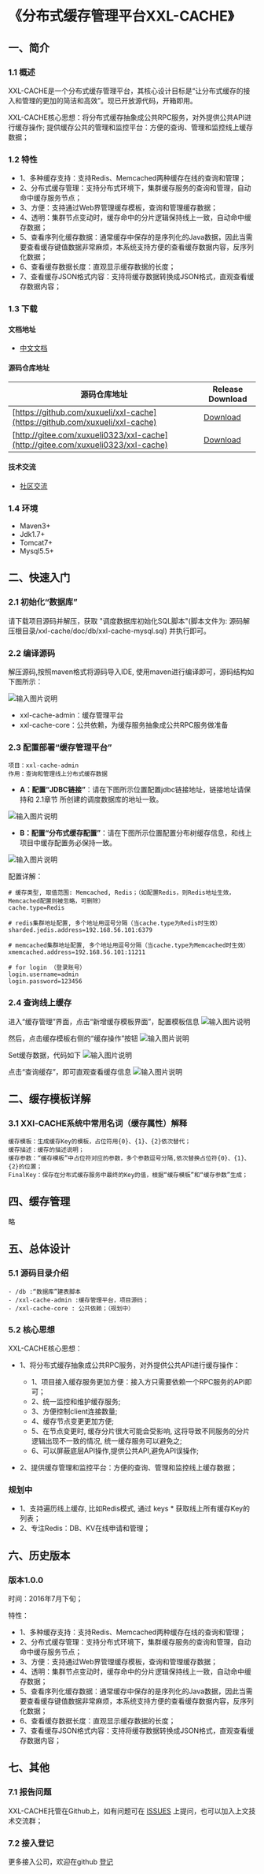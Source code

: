 # 《分布式缓存管理平台XXL-CACHE》
## 一、简介

### 1.1 概述
XXL-CACHE是一个分布式缓存管理平台，其核心设计目标是“让分布式缓存的接入和管理的更加的简洁和高效”。现已开放源代码，开箱即用。

XXL-CACHE核心思想：将分布式缓存抽象成公共RPC服务，对外提供公共API进行缓存操作; 提供缓存公共的管理和监控平台：方便的查询、管理和监控线上缓存数据；

### 1.2 特性
- 1、多种缓存支持：支持Redis、Memcached两种缓存在线的查询和管理；
- 2、分布式缓存管理：支持分布式环境下，集群缓存服务的查询和管理，自动命中缓存服务节点；
- 3、方便：支持通过Web界管理缓存模板，查询和管理缓存数据；
- 4、透明：集群节点变动时，缓存命中的分片逻辑保持线上一致，自动命中缓存数据；
- 5、查看序列化缓存数据：通常缓存中保存的是序列化的Java数据，因此当需要查看缓存键值数据非常麻烦，本系统支持方便的查看缓存数据内容，反序列化数据；
- 6、查看缓存数据长度：直观显示缓存数据的长度；
- 7、查看缓存JSON格式内容：支持将缓存数据转换成JSON格式，直观查看缓存数据内容；

### 1.3 下载
#### 文档地址

- [中文文档](http://www.xuxueli.com/xxl-cache/)

#### 源码仓库地址

源码仓库地址 | Release Download
--- | ---
[https://github.com/xuxueli/xxl-cache](https://github.com/xuxueli/xxl-cache) | [Download](https://github.com/xuxueli/xxl-cache/releases)  
[http://gitee.com/xuxueli0323/xxl-cache](http://gitee.com/xuxueli0323/xxl-cache) | [Download](http://gitee.com/xuxueli0323/xxl-cache/releases)

#### 技术交流
- [社区交流](http://www.xuxueli.com/page/community.html)

### 1.4 环境
- Maven3+
- Jdk1.7+
- Tomcat7+
- Mysql5.5+

## 二、快速入门

### 2.1 初始化“数据库”
请下载项目源码并解压，获取 "调度数据库初始化SQL脚本"(脚本文件为: 源码解压根目录/xxl-cache/doc/db/xxl-cache-mysql.sql) 并执行即可。

### 2.2 编译源码
解压源码,按照maven格式将源码导入IDE, 使用maven进行编译即可，源码结构如下图所示：

![输入图片说明](https://raw.githubusercontent.com/xuxueli/xxl-cache/master/doc/images/img_WuIp.png "在这里输入图片标题")

- xxl-cache-admin：缓存管理平台
- xxl-cache-core：公共依赖，为缓存服务抽象成公共RPC服务做准备

### 2.3 配置部署“缓存管理平台”
    项目：xxl-cache-admin
    作用：查询和管理线上分布式缓存数据

- **A：配置“JDBC链接”**：请在下图所示位置配置jdbc链接地址，链接地址请保持和 2.1章节 所创建的调度数据库的地址一致。

![输入图片说明](https://raw.githubusercontent.com/xuxueli/xxl-cache/master/doc/images/img_eJb0.png "在这里输入图片标题")

- **B：配置“分布式缓存配置”**：请在下图所示位置配置分布树缓存信息，和线上项目中缓存配置务必保持一致。

![输入图片说明](https://raw.githubusercontent.com/xuxueli/xxl-cache/master/doc/images/img_EPzL.png "在这里输入图片标题")

配置详解：

    # 缓存类型, 取值范围: Memcached, Redis；（如配置Redis，则Redis地址生效，Memcached配置则被忽略，可删除）
    cache.type=Redis

    # redis集群地址配置, 多个地址用逗号分隔（当cache.type为Redis时生效）
    sharded.jedis.address=192.168.56.101:6379

    # memcached集群地址配置, 多个地址用逗号分隔（当cache.type为Memcached时生效）
    xmemcached.address=192.168.56.101:11211

    # for login （登录账号）
    login.username=admin
    login.password=123456

### 2.4 查询线上缓存

进入“缓存管理”界面，点击“新增缓存模板界面”，配置模板信息
![输入图片说明](https://raw.githubusercontent.com/xuxueli/xxl-cache/master/doc/images/img_3uNc.png "在这里输入图片标题")

然后，点击缓存模板右侧的“缓存操作”按钮 
![输入图片说明](https://raw.githubusercontent.com/xuxueli/xxl-cache/master/doc/images/img_aDwT.png "在这里输入图片标题")

Set缓存数据，代码如下
![输入图片说明](https://raw.githubusercontent.com/xuxueli/xxl-cache/master/doc/images/img_GwE5.png "在这里输入图片标题")

点击“查询缓存”，即可直观查看缓存信息
![输入图片说明](https://raw.githubusercontent.com/xuxueli/xxl-cache/master/doc/images/img_VuTP.png "在这里输入图片标题")

## 二、缓存模板详解
### 3.1 XXl-CACHE系统中常用名词（缓存属性）解释

    缓存模板：生成缓存Key的模板，占位符用{0}、{1}、{2}依次替代；
    缓存描述：缓存的描述说明；
    缓存参数：“缓存模板”中占位符对应的参数，多个参数逗号分隔,依次替换占位符{0}、{1}、{2}的位置；
    FinalKey：保存在分布式缓存服务中最终的Key的值，根据“缓存模板”和“缓存参数”生成；
   
## 四、缓存管理
略

## 五、总体设计
### 5.1 源码目录介绍
    - /db :“数据库”建表脚本
    - /xxl-cache-admin :缓存管理平台，项目源码；
    - /xxl-cache-core : 公共依赖；（规划中）

### 5.2 核心思想

XXL-CACHE核心思想：

- 1、将分布式缓存抽象成公共RPC服务，对外提供公共API进行缓存操作：
    - 1、项目接入缓存服务更加方便：接入方只需要依赖一个RPC服务的API即可；
    - 2、统一监控和维护缓存服务;
    - 3、方便控制client连接数量;
    - 4、缓存节点变更更加方便;
    - 5、在节点变更时, 缓存分片很大可能会受影响, 这将导致不同服务的分片逻辑出现不一致的情况, 统一缓存服务可以避免之;
    - 6、可以屏蔽底层API操作,提供公共API,避免API误操作;

- 2、提供缓存管理和监控平台：方便的查询、管理和监控线上缓存数据；

### 规划中
- 1、支持遍历线上缓存, 比如Redis模式, 通过 keys * 获取线上所有缓存Key的列表；
- 2、专注Redis：DB、KV在线申请和管理；

## 六、历史版本
### 版本1.0.0
时间：2016年7月下旬；

特性：
- 1、多种缓存支持：支持Redis、Memcached两种缓存在线的查询和管理；
- 2、分布式缓存管理：支持分布式环境下，集群缓存服务的查询和管理，自动命中缓存服务节点；
- 3、方便：支持通过Web界管理缓存模板，查询和管理缓存数据；
- 4、透明：集群节点变动时，缓存命中的分片逻辑保持线上一致，自动命中缓存数据；
- 5、查看序列化缓存数据：通常缓存中保存的是序列化的Java数据，因此当需要查看缓存键值数据非常麻烦，本系统支持方便的查看缓存数据内容，反序列化数据；
- 6、查看缓存数据长度：直观显示缓存数据的长度；
- 7、查看缓存JSON格式内容：支持将缓存数据转换成JSON格式，直观查看缓存数据内容；

## 七、其他

### 7.1 报告问题
XXL-CACHE托管在Github上，如有问题可在 [ISSUES](https://github.com/xuxueli/xxl-cache/issues) 上提问，也可以加入上文技术交流群；

### 7.2 接入登记
更多接入公司，欢迎在github [登记](https://github.com/xuxueli/xxl-cache/issues/1 )